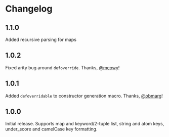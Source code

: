 # Changelog

## 1.1.0

Added recursive parsing for maps

## 1.0.2

Fixed arity bug around `defoverride`.
Thanks, [@meowy](https://github.com/meowy)!


## 1.0.1

Added `defoverridable` to constructor generation macro.
Thanks, [@obmarg](https://github.com/obmarg)!


## 1.0.0

Initial release.  Supports map and keyword/2-tuple list, string and atom
keys, under_score and camelCase key formatting.

